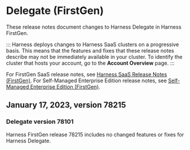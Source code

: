# Delegate (FirstGen)

These release notes document changes to Harness Delegate in Harness FirstGen.

:::
Harness deploys changes to Harness SaaS clusters on a progressive basis. This means that the features and fixes that these release notes describe may not be immediately available in your cluster. To identify the cluster that hosts your account, go to the **Account Overview** page.
:::

For FirstGen SaaS release notes, see [Harness SaaS Release Notes (FirstGen)](/docs/first-gen/firstgen-release-notes/harness-saa-s-release-notes.md). For Self-Managed Enterprise Edition release notes, see [Self-Managed Enterprise Edition (FirstGen)](/docs/first-gen/firstgen-release-notes/harness-on-prem-release-notes.md).



## January 17, 2023, version 78215
### Delegate version 78101

Harness FirstGen release 78215 includes no changed features or fixes for Harness Delegate.

